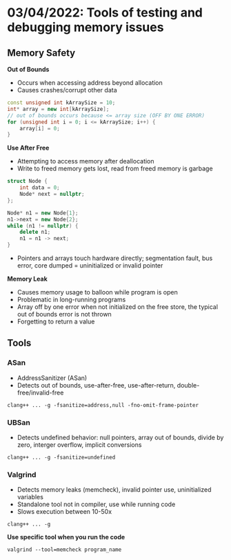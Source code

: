 # 03/04/2022: Tools of testing and debugging memory issues

## Memory Safety
**Out of Bounds**
- Occurs when accessing address beyond allocation
- Causes crashes/corrupt other data
```cpp
const unsigned int kArraySize = 10;
int* array = new int[kArraySize];
// out of bounds occurs because <= array size (OFF BY ONE ERROR)
for (unsigned int i = 0; i <= kArraySize; i++) {
    array[i] = 0;
}
```

**Use After Free**
- Attempting to access memory after deallocation
- Write to freed memory gets lost, read from freed memory is garbage
```cpp
struct Node {
    int data = 0;
    Node* next = nullptr;
};

Node* n1 = new Node{1};
n1->next = new Node{2};
while (n1 != nullptr) {
    delete n1;
    n1 = n1 -> next;
}
```
- Pointers and arrays touch hardware directly; segmentation fault, bus error, core dumped = uninitialized or invalid pointer

**Memory Leak**
- Causes memory usage to balloon while program is open
- Problematic in long-running programs
- Array off by one error when not initialized on the free store, the typical out of bounds error is not thrown
- Forgetting to return a value

## Tools

### ASan
- AddressSanitizer (ASan)
- Detects out of bounds, use-after-free, use-after-return, double-free/invalid-free
```
clang++ ... -g -fsanitize=address,null -fno-omit-frame-pointer
```

### UBSan
- Detects undefined behavior: null pointers, array out of bounds, divide by zero, interger overflow, implicit conversions
```
clang++ ... -g -fsanitize=undefined
```

### Valgrind
- Detects memory leaks (memcheck), invalid pointer use, uninitialized variables
- Standalone tool not in compiler, use while running code
- Slows execution between 10-50x
```
clang++ ... -g
```
**Use specific tool when you run the code**
```
valgrind --tool=memcheck program_name
```